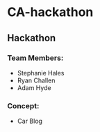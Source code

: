 # CA-hackathon
## Hackathon 

### Team Members:
- Stephanie Hales
- Ryan Challen
- Adam Hyde 

### Concept: 
- Car Blog 

